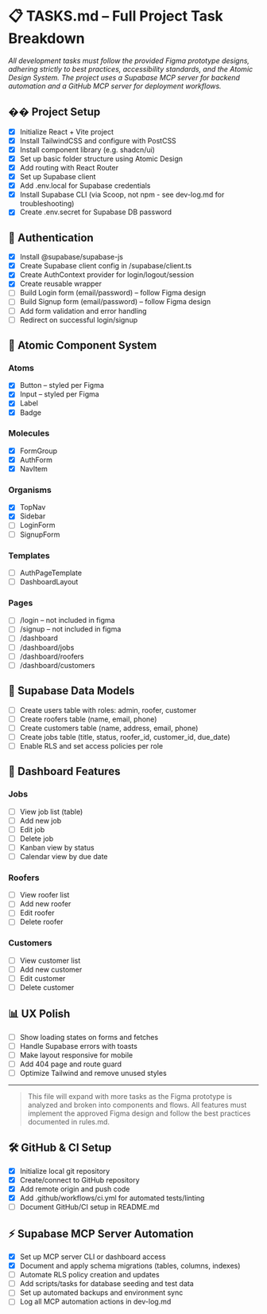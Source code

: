 # 📋 TASKS.md – Full Project Task Breakdown

*All development tasks must follow the provided Figma prototype designs, adhering strictly to best practices, accessibility standards, and the Atomic Design System. The project uses a Supabase MCP server for backend automation and a GitHub MCP server for deployment workflows.*

## �� Project Setup

* [x] Initialize React + Vite project
* [x] Install TailwindCSS and configure with PostCSS
* [x] Install component library (e.g. shadcn/ui)
* [x] Set up basic folder structure using Atomic Design
* [x] Add routing with React Router
* [x] Set up Supabase client
* [x] Add .env.local for Supabase credentials
* [x] Install Supabase CLI (via Scoop, not npm - see dev-log.md for troubleshooting)
* [x] Create .env.secret for Supabase DB password

## 🔐 Authentication

* [x] Install @supabase/supabase-js
* [x] Create Supabase client config in /supabase/client.ts
* [x] Create AuthContext provider for login/logout/session
* [x] Create reusable <ProtectedRoute /> wrapper
* [ ] Build Login form (email/password) – follow Figma design
* [ ] Build Signup form (email/password) – follow Figma design
* [ ] Add form validation and error handling
* [ ] Redirect on successful login/signup

## 🧱 Atomic Component System

### Atoms

* [x] Button – styled per Figma
* [x] Input – styled per Figma
* [x] Label
* [x] Badge

### Molecules

* [x] FormGroup
* [x] AuthForm
* [x] NavItem

### Organisms

* [x] TopNav
* [x] Sidebar
* [ ] LoginForm
* [ ] SignupForm

### Templates

* [ ] AuthPageTemplate
* [ ] DashboardLayout

### Pages

* [ ] /login – not included in figma
* [ ] /signup – not included in figma
* [ ] /dashboard
* [ ] /dashboard/jobs
* [ ] /dashboard/roofers
* [ ] /dashboard/customers

## 📆 Supabase Data Models

* [ ] Create users table with roles: admin, roofer, customer
* [ ] Create roofers table (name, email, phone)
* [ ] Create customers table (name, address, email, phone)
* [ ] Create jobs table (title, status, roofer_id, customer_id, due_date)
* [ ] Enable RLS and set access policies per role

## 📂 Dashboard Features

### Jobs

* [ ] View job list (table)
* [ ] Add new job
* [ ] Edit job
* [ ] Delete job
* [ ] Kanban view by status
* [ ] Calendar view by due date

### Roofers

* [ ] View roofer list
* [ ] Add new roofer
* [ ] Edit roofer
* [ ] Delete roofer

### Customers

* [ ] View customer list
* [ ] Add new customer
* [ ] Edit customer
* [ ] Delete customer

## 📊 UX Polish

* [ ] Show loading states on forms and fetches
* [ ] Handle Supabase errors with toasts
* [ ] Make layout responsive for mobile
* [ ] Add 404 page and route guard
* [ ] Optimize Tailwind and remove unused styles

---

> This file will expand with more tasks as the Figma prototype is analyzed and broken into components and flows. All features must implement the approved Figma design and follow the best practices documented in rules.md.

## 🛠 GitHub & CI Setup

* [x] Initialize local git repository
* [x] Create/connect to GitHub repository
* [x] Add remote origin and push code
* [x] Add .github/workflows/ci.yml for automated tests/linting
* [ ] Document GitHub/CI setup in README.md

## ⚡ Supabase MCP Server Automation

* [x] Set up MCP server CLI or dashboard access
* [x] Document and apply schema migrations (tables, columns, indexes)
* [ ] Automate RLS policy creation and updates
* [ ] Add scripts/tasks for database seeding and test data
* [ ] Set up automated backups and environment sync
* [ ] Log all MCP automation actions in dev-log.md